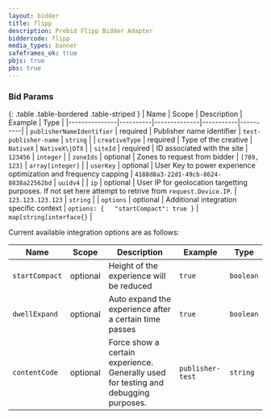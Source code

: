 ```yaml
---
layout: bidder
title: flipp
description: Prebid Flipp Bidder Adapter
biddercode: flipp
media_types: banner
safeframes_ok: true
pbjs: true
pbs: true
---
```


### Bid Params

{: .table .table-bordered .table-striped }
| Name          | Scope    | Description  | Example   | Type     |
|---------------|----------|--------------|-----------|----------|
| `publisherNameIdentifier`      | required | Publisher name identifier | `test-publisher-name` | `string` |
| `creativeType` | required | Type of the creative | `NativeX` | `NativeX\|DTX` |
| `siteId` | required | ID associated with the site | `123456` | `integer` |
| `zoneIds` | optional | Zones to request from bidder | `[789, 123]` | `array[integer]` |
| `userKey` | optional | User Key to power experience optimization and frequency capping | `4188d8a3-22d1-49cb-8624-8838a22562bd` | `uuidv4` |
| `ip` | optional | User IP for geolocation targetting purposes. If not set here attempt to retrive from `request.Device.IP`. | `123.123.123.123` | `string` |
| `options` | optional | Additional integration specific context | `options: {   "startCompact": true }` | `map[string]interface{}` |

Current available integration options are as follows:

| Name          | Scope    | Description  | Example   | Type     |
|---------------|----------|--------------|-----------|----------|
| `startCompact`      | optional | Height of the experience will be reduced | `true` | `boolean` |
| `dwellExpand`      | optional | Auto expand the experience after a certain time passes | `true` | `boolean` |
| `contentCode`      | optional | Force show a certain experience. Generally used for testing and debugging purposes. | `publisher-test` | `string` |
